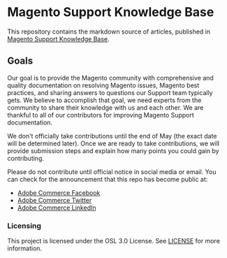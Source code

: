 # Magento Support Knowledge Base
This repository contains the markdown source of articles, published in [Magento Support Knowledge Base](https://support.magento.com/hc/en-us).

## Goals

Our goal is to provide the Magento community with comprehensive and quality documentation on resolving Magento issues, Magento best practices, and sharing answers to questions our Support team typically gets. We believe to accomplish that goal, we need experts from the community to share their knowledge with us and each other. We are thankful to all of our contributors for improving Magento Support documentation.

We don't officially take contributions until the end of May (the exact date will be determined later). Once we are ready to take contributions, we will provide submission steps and explain how many points you could gain by contributing.

Please do not contribute until official notice in social media or email.
You can check for the announcement that this repo has become public at:

* [Adobe Commerce Facebook](https://www.facebook.com/adobecommerce)
* [Adobe Commerce Twitter](https://twitter.com/AdobeCommerce/)
* [Adobe Commerce LinkedIn](https://www.linkedin.com/company/adobe-commerce/posts)
<!--
### Contributing (coming soon)

Warning: We don't officially take contributions until end of May (the exact date will be determined later).

We welcome all kinds of contributions, from minor typo corrections to complete troubleshooting articles. Contributing to this repo gets you reward points, similar to contributing to Magento code and Magento Developer Documentation. See [Contribution reward points](docs/contribution-points.md) for details.


#### General contribution flow

1. Fork this repo.
1. Make edits on forked repo.
1. Submit a Pull Request (PR) to this repo.
1. Tests are run:
     * Adobe CLA - making sure the Adobe Open Source Contributor License Agreement is signed.
     * Markdown Linting test - making sure markdown syntax is correct.
     * File structure validation test - making sure the commit is done according to the [required file structure](.github/CONTRIBUTING,md#file_structure).
1. PR approvals flow:
     1. Knowledge Base (KB) writers reviews the PR within several days' time frame and adds label.
     1. KB writer can approve/deny/request changes.
     1. If approved, KB writer adds labels corresponding to the level of input provided in PR and internal subject matter expert (SME) reviews the PR.
     1. SME can approve/deny/request changes.
1. Once all corrections are done (if any requested), and both the KB writer and SME approve the PR, the KB writer imports content to the internal repo and merges it internally.
1. The  magento/knowledge-base repo synchronizes with the internal one in 20 minutes.
1. Once the repos are synced, your PR gets closed and you get reward points.

For details on contribution flow, please refer to the [Contributor's Guide](.github/CONTRIBUTING.md).
For templates, style guide, and formatting guidelines, please refer to [Documentation](docs/index.md).-->

### Licensing

This project is licensed under the OSL 3.0 License. See [LICENSE](LICENSE) for more information.
